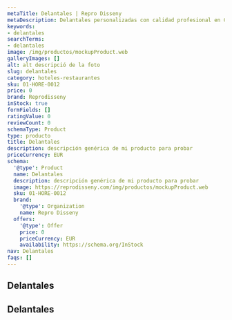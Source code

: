 ```yaml
---
metaTitle: Delantales | Repro Disseny
metaDescription: Delantales personalizadas con calidad profesional en Cataluña.
keywords:
- delantales
searchTerms:
- delantales
image: /img/productos/mockupProduct.web
galleryImages: []
alt: alt descripció de la foto
slug: delantales
category: hoteles-restaurantes
sku: 01-HORE-0012
price: 0
brand: Reprodisseny
inStock: true
formFields: []
ratingValue: 0
reviewCount: 0
schemaType: Product
type: producto
title: Delantales
description: descripción genérica de mi producto para probar
priceCurrency: EUR
schema:
  '@type': Product
  name: Delantales
  description: descripción genérica de mi producto para probar
  image: https://reprodisseny.com/img/productos/mockupProduct.web
  sku: 01-HORE-0012
  brand:
    '@type': Organization
    name: Repro Disseny
  offers:
    '@type': Offer
    price: 0
    priceCurrency: EUR
    availability: https://schema.org/InStock
nav: Delantales
faqs: []
---
```


## Delantales

## Delantales
